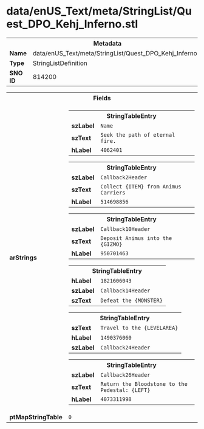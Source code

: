 <h1>data/enUS_Text/meta/StringList/Quest_DPO_Kehj_Inferno.stl</h1><table><tr><th colspan="100%">Metadata</th></tr><tr><td><b>Name</b></td><td>data/enUS_Text/meta/StringList/Quest_DPO_Kehj_Inferno.stl</td></tr><tr><td><b>Type</b></td><td>StringListDefinition</td></tr><tr><td><b>SNO ID</b></td><td>814200</td></tr></table>

<table><tr><th colspan="100%">Fields</th></tr><tr><td><b>arStrings</b></td><td><table><tr><th colspan="100%">StringTableEntry</th></tr><tr><td><b>szLabel</b></td><td><code>Name</code></td></tr><tr><td><b>szText</b></td><td><code>Seek the path of eternal fire.</code></td></tr><tr><td><b>hLabel</b></td><td><code>4062401</code></td></tr></table>


<table><tr><th colspan="100%">StringTableEntry</th></tr><tr><td><b>szLabel</b></td><td><code>Callback2Header</code></td></tr><tr><td><b>szText</b></td><td><code>Collect {ITEM} from Animus Carriers</code></td></tr><tr><td><b>hLabel</b></td><td><code>514698856</code></td></tr></table>


<table><tr><th colspan="100%">StringTableEntry</th></tr><tr><td><b>szLabel</b></td><td><code>Callback10Header</code></td></tr><tr><td><b>szText</b></td><td><code>Deposit Animus into the {GIZMO}</code></td></tr><tr><td><b>hLabel</b></td><td><code>950701463</code></td></tr></table>


<table><tr><th colspan="100%">StringTableEntry</th></tr><tr><td><b>hLabel</b></td><td><code>1821606043</code></td></tr><tr><td><b>szLabel</b></td><td><code>Callback14Header</code></td></tr><tr><td><b>szText</b></td><td><code>Defeat the {MONSTER}</code></td></tr></table>


<table><tr><th colspan="100%">StringTableEntry</th></tr><tr><td><b>szText</b></td><td><code>Travel to the {LEVELAREA}</code></td></tr><tr><td><b>hLabel</b></td><td><code>1490376060</code></td></tr><tr><td><b>szLabel</b></td><td><code>Callback24Header</code></td></tr></table>


<table><tr><th colspan="100%">StringTableEntry</th></tr><tr><td><b>szLabel</b></td><td><code>Callback26Header</code></td></tr><tr><td><b>szText</b></td><td><code>Return the Bloodstone to the Pedestal: {LEFT}</code></td></tr><tr><td><b>hLabel</b></td><td><code>4073311998</code></td></tr></table>


</td></tr><tr><td><b>ptMapStringTable</b></td><td><code>0</code></td></tr></table>

